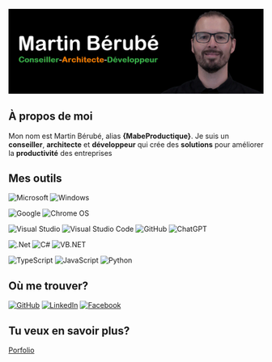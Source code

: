 ![Header](res/header.png "Header")

## À propos de moi

Mon nom est Martin Bérubé, alias **{MabeProductique}**. Je suis un **conseiller**, **architecte** et **développeur** qui crée des **solutions** pour améliorer la **productivité** des entreprises

## Mes outils
![Microsoft](https://img.shields.io/badge/Microsoft-666666?style=for-the-badge&logo=microsoft&logoColor=white)
![Windows](https://img.shields.io/badge/Windows-0078D6?style=for-the-badge&logo=windows&logoColor=white)

![Google](https://img.shields.io/badge/google-4285F4?style=for-the-badge&logo=google&logoColor=white)
![Chrome OS](https://img.shields.io/badge/chrome%20os-3d89fc?style=for-the-badge&logo=google%20chrome&logoColor=white)

![Visual Studio](https://img.shields.io/badge/Visual%20Studio-5C2D91.svg?style=for-the-badge&logo=visual-studio&logoColor=white)
![Visual Studio Code](https://img.shields.io/badge/Visual%20Studio%20Code-0078d7.svg?style=for-the-badge&logo=visual-studio-code&logoColor=white)
![GitHub](https://img.shields.io/badge/GitHub-100000?style=for-the-badge&logo=github&logoColor=white)
![ChatGPT](https://img.shields.io/badge/chatGPT-74aa9c?style=for-the-badge&logo=openai&logoColor=white)

![.Net](https://img.shields.io/badge/.NET-5C2D91?style=for-the-badge&logo=.net&logoColor=white)
![C#](https://img.shields.io/badge/c%23-%23239120.svg?style=for-the-badge&logo=csharp&logoColor=white)
![VB.NET](https://img.shields.io/badge/VB.NET-239120?style=for-the-badge&logo=vb.net&logoColor=white)

![TypeScript](https://img.shields.io/badge/typescript-%23007ACC.svg?style=for-the-badge&logo=typescript&logoColor=white)
![JavaScript](https://img.shields.io/badge/javascript-%23323330.svg?style=for-the-badge&logo=javascript&logoColor=%23F7DF1E)
![Python](https://img.shields.io/badge/python-3670A0?style=for-the-badge&logo=python&logoColor=ffdd54)

<!-- 
![MicrosoftSQLServer](https://img.shields.io/badge/Microsoft%20SQL%20Server-CC2927?style=for-the-badge&logo=microsoft%20sql%20server&logoColor=white)
![SQLite](https://img.shields.io/badge/sqlite-%2307405e.svg?style=for-the-badge&logo=sqlite&logoColor=white)
--> 

## Où me trouver? 
[![GitHub](https://img.shields.io/badge/GitHub-100000?style=for-the-badge&logo=github&logoColor=white)](https://github.com/MabeProductique)
[![LinkedIn](https://img.shields.io/badge/linkedin-%230077B5.svg?style=for-the-badge&logo=linkedin&logoColor=white)](https://www.linkedin.com/in/berubemartin/)
[![Facebook](https://img.shields.io/badge/Facebook-%231877F2.svg?style=for-the-badge&logo=Facebook&logoColor=white)](https://www.facebook.com/martin.berube.142)

## Tu veux en savoir plus?
[Porfolio](https://mabeproductique.github.io)
<!-- 
## Stats
Attendre la résolution de Issue: #3594. Stats pas disponible pour repos dans organisation
![GitHub stats](https://github-readme-stats.vercel.app/api?username=MabeProductique&show_icons=true&theme=transparent)
![Top Langs](https://github-readme-stats.vercel.app/api/top-langs/?username=MabeProductique&hide_progress=true)
--> 
<!-- crédit badges = https://ileriayo.github.io/markdown-badges --> 
